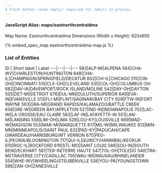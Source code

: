 ```yaml
---
# Front matter (even empty) required for Jekyll to process
---
```


#### JavaScript Alias: maps/eastnorthcentraldma

Map Name: Eastnorthcentraldma
Dimensions (Width x Height): 620x600



{% embed_spec_map eastnorthcentraldma-map.js %}

### List of Entities

ID | Short label | Label
---|---|---|---
583|ALP-MI|ALPENA
564|CHA-WV|CHARLESTON/HUNTINGTON
648|CHA-IL|CHAMPAIGN/SPRINGFIELD/DECATUR
602|CHI-IL|CHICAGO
515|CIN-OH|CINCINNATI
510|CLE-OH|CLEVELAND
535|COL-OH|COLUMBUS-OH
682|DAV-IA|DAVENPORT/ROCK ISLAND/MOLINE
542|DAY-OH|DAYTON
505|DET-MI|DETROIT
676|DUL-MN|DULUTH/SUPERIOR
649|EVA-IN|EVANSVILLE
513|FLI-MI|FLINT/SAGINAW/BAY CITY
509|FTW-IN|FORT WAYNE
563|GRA-MI|GRAND RAPIDS/KALAMAZOO/BATTLE CREEK
658|GRE-WI|GREEN BAY/APPLETON
527|IND-IN|INDIANAPOLIS
702|LAC-WI|LA CROSSE/EAU CLAIRE
582|LAF-IN|LAFAYETTE-IN
551|LAN-MI|LANSING
558|LIM-OH|LIMA
529|LOU-KY|LOUISVILLE
669|MAD-WI|MADISON
553|MAR-MI|MARQUETTE
617|MIL-WI|MILWAUKEE
613|MIN-MN|MINNEAPOLIS/SAINT PAUL
632|PAD-KY|PADUCAH/CAPE GIRARDEAU/HARRISBURG/MT VERNON
675|PEO-IL|PEORIA/BLOOMINGTON
717|QUI-IL|QUINCY/HANNIBAL/KEOKUK
610|ROC-IL|ROCKFORD
619|STL-MO|SAINT LOUIS
588|SOU-IN|SOUTH BEND/ELKHART
581|TER-IN|TERRE HAUTE
547|TOL-OH|TOLEDO
540|TRA-MI|TRAVERSE CITY/CADILLAC
705|WAU-WI|WAUSAU/RHINELANDER
554|WHE-WV|WHEELING/STEUBENVILLE
536|YOU-PA|YOUNGSTOWN
596|ZAN-OH|ZANESVILLE